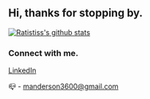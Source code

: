 ## Hi, thanks for stopping by.

[![Ratistiss's github stats](https://github-readme-stats.vercel.app/api?username=ratistiss&hide=stars,prs,issues,contribs&show_icons=true&count_private=true&theme=radical)](https://github.com/ratistiss/github-readme-stats)

### Connect with me.
<a href='https://www.linkedin.com/in/matt--anderson/'>LinkedIn</a>

<a>📪 - manderson3600@gmail.com</a>
